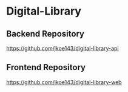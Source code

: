 # Digital-Library

## Backend Repository

https://github.com/jkoe143/digital-library-api

## Frontend Repository

https://github.com/jkoe143/digital-library-web 
